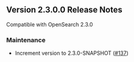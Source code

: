 ## Version 2.3.0.0 Release Notes

Compatible with OpenSearch 2.3.0

### Maintenance
* Increment version to 2.3.0-SNAPSHOT ([#137](https://github.com/opensearch-project/geospatial/pull/137))
